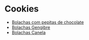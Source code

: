 # Cookies

- [Bolachas com pepitas de chocolate](./chocolate-chip-cookies.md)
- [Bolachas Gengibre](./bolachas-gengibre.md)
- [Bolachas Canela](./bolachas-canela.md)
